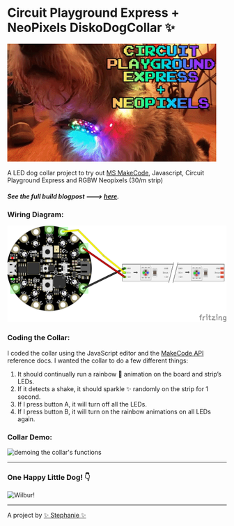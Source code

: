 # Circuit Playground Express + NeoPixels DiskoDogCollar ✨

![dog wearing a rainbow led collar](wilburanimation.gif)

A LED dog collar project to try out [MS MakeCode](https://makecode.adafruit.com/), Javascript, Circuit Playground Express and RGBW Neopixels (30/m strip)


##### See the full build blogpost ---> [here](https://medium.com/@secretsquirrel/i-made-a-led-dog-collar-with-javascript-1c10ff973550).

### Wiring Diagram:

![fritzing diagram of collar and leds](circuitplaygroundcollar.png)

### Coding the Collar:

I coded the collar using the JavaScript editor and the [MakeCode API](https://makecode.adafruit.com/reference/) reference docs. I wanted the collar to do a few different things:

1. It should continually run a rainbow 🌈 animation on the board and strip’s LEDs.
2. If it detects a shake, it should sparkle ✨ randomly on the strip for 1 second.
3. If I press button A, it will turn off all the LEDs.
4. If I press button B, it will turn on the rainbow animations on all LEDs again.

### Collar Demo:

![demoing the collar's functions](collaranimation.gif)

---
### One Happy Little Dog! 👇

![Wilbur!](wilburparty.gif)

---

A project by [✨ Stephanie ✨](https://stephanie.lol)
